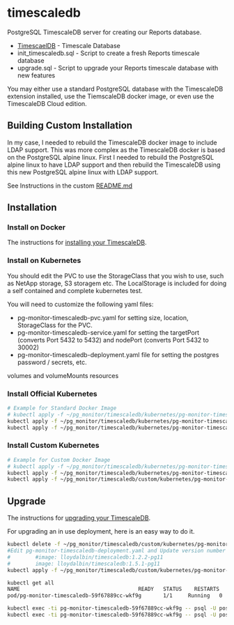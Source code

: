 # timescaledb

PostgreSQL TimescaleDB server for creating our Reports database.

* [TimescaelDB](https://www.timescale.com/products) - Timescale Database
* init_timescaledb.sql - Script to create a fresh Reports timescale database
* upgrade.sql - Script to upgrade your Reports timescale database with new features

You may either use a standard PostgreSQL database with the TimescaleDB extension installed, use the TiemscaleDB docker image, or even use the TimescaleDB Cloud edition.

## Building Custom Installation

In my case, I needed to rebuild the TimescaleDB docker image to include LDAP support. This was more complex as the TimescaleDB docker is based on the PostgreSQL alpine linux. First I needed to rebuild the PostgreSQL alpine linux to have LDAP support and then rebuild the TimescaleDB using this new PostgreSQL alpine linux with LDAP support.

See Instructions in the custom [README.md](custom/README.md)

## Installation

### Install on Docker

The instructions for [installing your TimescaleDB](https://docs.timescale.com/latest/getting-started/installation/docker/installation-docker).

### Install on Kubernetes

You should edit the PVC to use the StorageClass that you wish to use, such as NetApp storage, S3 storagem etc. The LocalStorage is included for doing a self contained and complete kubernetes test.

You will need to customize the following yaml files:

* pg-monitor-timescaledb-pvc.yaml for setting size, location, StorageClass for the PVC.
* pg-monitor-timescaledb-service.yaml for setting the targetPort (converts Port 5432 to 5432) and nodePort (converts Port 5432 to 30002)
* pg-monitor-timescaledb-deployment.yaml file for setting the postgres password / secrets, etc.

volumes and volumeMounts
resources

### Install Official Kubernetes

```bash
# Example for Standard Docker Image
# kubectl apply -f ~/pg_monitor/timescaledb/kubernetes/pg-monitor-timescaledb-pvc.yaml
kubectl apply -f ~/pg_monitor/timescaledb/kubernetes/pg-monitor-timescaledb-service.yaml
kubectl apply -f ~/pg_monitor/timescaledb/kubernetes/pg-monitor-timescaledb-deployment.yaml
```

### Install Custom Kubernetes

```bash
# Example for Custom Docker Image
# kubectl apply -f ~/pg_monitor/timescaledb/kubernetes/pg-monitor-timescaledb-pvc.yaml
kubectl apply -f ~/pg_monitor/timescaledb/kubernetes/pg-monitor-timescaledb-service.yaml
kubectl apply -f ~/pg_monitor/timescaledb/custom/kubernetes/pg-monitor-timescaledb-deployment.yaml
```

## Upgrade

The instructions for [upgrading your TimescaleDB](https://docs.timescale.com/latest/using-timescaledb/update-db).

For upgrading an in use deployment, here is an easy way to do it.

```bash
kubectl delete -f ~/pg_monitor/timescaledb/custom/kubernetes/pg-monitor-timescaledb-deployment.yaml
#Edit pg-monitor-timescaledb-deployment.yaml and Update version number such as 1.2.2 to 1.5.1
#        #image: lloydalbin/timescaledb:1.2.2-pg11
#        image: lloydalbin/timescaledb:1.5.1-pg11
kubectl apply -f ~/pg_monitor/timescaledb/custom/kubernetes/pg-monitor-timescaledb-deployment.yaml

kubectl get all
NAME                                      READY   STATUS    RESTARTS   AGE
pod/pg-monitor-timescaledb-59f67889cc-wkf9g       1/1     Running   0          9m26s

kubectl exec -ti pg-monitor-timescaledb-59f67889cc-wkf9g -- psql -U postgres -d postgres -c 'ALTER EXTENSION timescaledb UPDATE;'
kubectl exec -ti pg-monitor-timescaledb-59f67889cc-wkf9g -- psql -U postgres -d pg_monitor_db -c 'ALTER EXTENSION timescaledb UPDATE;'
```

